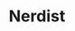 ---
title:         "Nerdist"
description:   "Nerdy nerdness comedy podcast w/ Chris Hardwick, Jonah Ray &amp; Matt Mira."
url-thumbnail: "http://static.libsyn.com/p/assets/3/c/4/5/3c45b257669e76d7/nerdistlogo.jpg"
url-rss:       "http://nerdist.libsyn.com/rss"
url-web:       "http://nerdist.com/"
url-itunes:    "https://itunes.apple.com/us/podcast/the-nerdist/id355187485?mt=2&uo=4"
tags:         [comedy, interview, culture]
---